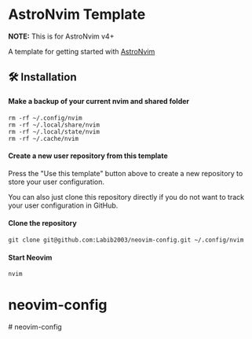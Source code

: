 # AstroNvim Template

**NOTE:** This is for AstroNvim v4+

A template for getting started with [AstroNvim](https://github.com/AstroNvim/AstroNvim)

## 🛠️ Installation

#### Make a backup of your current nvim and shared folder

```shell
rm -rf ~/.config/nvim
rm -rf ~/.local/share/nvim
rm -rf ~/.local/state/nvim
rm -rf ~/.cache/nvim
```

#### Create a new user repository from this template

Press the "Use this template" button above to create a new repository to store your user configuration.

You can also just clone this repository directly if you do not want to track your user configuration in GitHub.

#### Clone the repository

```shell
git clone git@github.com:Labib2003/neovim-config.git ~/.config/nvim
```

#### Start Neovim

```shell
nvim
```

# neovim-config
#   n e o v i m - c o n f i g  
 